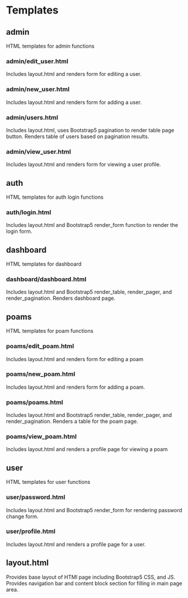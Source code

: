 # Templates

## admin

HTML templates for admin functions

### admin/edit_user.html

Includes layout.html and renders form for editing a user.

### admin/new_user.html

Includes layout.html and renders form for adding a user.

### admin/users.html

Includes layout.html, uses Bootstrap5 pagination to render table page button. Renders table of users based on pagination results.

### admin/view_user.html

Includes layout.html and renders form for viewing a user profile.

## auth

HTML templates for auth login functions

### auth/login.html

Includes layout.html and Bootstrap5 render_form function to render the login form.

## dashboard

HTML templates for dashboard

### dashboard/dashboard.html

Includes layout.html and Bootstrap5 render_table, render_pager, and render_pagination. Renders dashboard page.

## poams

HTML templates for poam functions

### poams/edit_poam.html

Includes layout.html and renders form for editing a poam

### poams/new_poam.html

Includes layout.html and renders form for adding a poam.

### poams/poams.html

Includes layout.html and Bootstrap5 render_table, render_pager, and render_pagination. Renders a table for the poam page.

### poams/view_poam.html

Includes layout.html and renders a profile page for viewing a poam

## user

HTML templates for user functions

### user/password.html

Includes layout.html and Bootstrap5 render_form for rendering password change form.

### user/profile.html

Includes layout.html and renders a profile page for a user.

## layout.html

Provides base layout of HTMl page including Bootstrap5 CSS, and JS. Provides navigation bar and content block section for filling in main page area.